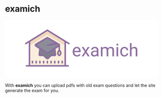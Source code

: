 # examich

<p align="center">
  <img src="https://github.com/FlorianFeka/examich/blob/master/logo.svg?raw=true">
</p>

With **examich** you can upload pdfs with old exam questions and let the site generate the exam for you.